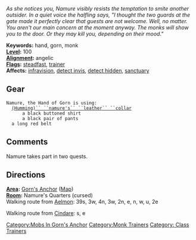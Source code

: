 *As she notices you, Namure visibly resists the temptation to smite
another outsider. In a quiet voice the halfling says, "I thought the two
guards at the gate made it perfectly clear that guests are not welcome.
Well, no matter. You aren't our main concern at the moment anyway. The
monks will show you to the door. Or they may kill you, depending on
their mood."*

**Keywords:** hand, gorn, monk  
**[Level](Level "wikilink"):** 100  
**[Alignment](Alignment "wikilink"):** angelic  
**[Flags](:Category:_Mob_Types "wikilink"):**
[steadfast](Sentinel_Mobs "wikilink"),
[trainer](:Category:Trainers "wikilink")  
**Affects:** [infravision](Infravision "wikilink"), [detect
invis](Detect_Invis "wikilink"), [detect
hidden](Detect_Hidden "wikilink"), [sanctuary](Sanctuary "wikilink")  

## Gear

`Namure, the Hand of Gorn is using:`  
<worn around neck>`  `[`(Humming)`` ``namure's`` ``leather`` ``collar`](Namure's_Leather_Collar "wikilink")  
<worn on body>`      a black buttoned shirt`  
<worn on legs>`      a black pair of pants`  
<worn about waist>`  a long red belt`

## Comments

Namure takes part in two quests.

## Directions

**[Area](:Category:_Areas "wikilink"):** [Gorn's
Anchor](:Category:Gorn's_Anchor "wikilink")
([Map](Gorn's_Anchor_Map "wikilink"))  
**[Room](:Category:_Rooms "wikilink"):** Namure's Quarters (cursed)  
Walking route from [Aelmon](Aelmon "wikilink"): 39s, 3w, 4n, 3w, 2n, e,
n, w, u, 2e

Walking route from [Cindare](Cindare "wikilink"): s, e

[Category:Mobs In Gorn's
Anchor](Category:Mobs_In_Gorn's_Anchor "wikilink") [Category:Monk
Trainers](Category:Monk_Trainers "wikilink") [Category: Class
Trainers](Category:_Class_Trainers "wikilink")
